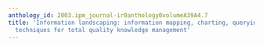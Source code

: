 ```yaml
---
anthology_id: 2003.ipm_journal-ir0anthology0volumeA39A4.7
title: 'Information landscaping: information mapping, charting, querying and reporting
  techniques for total quality knowledge management'
---
```

